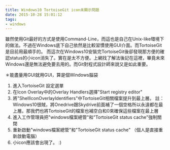 ```yaml
---
title: Windows10 TortoiseGit icon未顯示問題
date: 2015-10-28 15:01:12
tags: 
- windows
---
```

雖然使用Git最好的方式是使用Command-Line，而這也是自己在Unix-like環境下的做法。不過在Windows底下自己依然是比較習慣使用GUI介面。而TortoiseGit是目前用最順手的。
而這次在Windows10安裝完TortoiseGit後卻發現那方便的確認status的小icon消失了。實在是太不方便。上網找了解法後記在這裡，畢竟未來Windows還是無法避免要去用的。而Git對程式設計師來說又是如此重要。

＊能盡量用GUI就用GUI，算是個Windows腦袋
<!--more-->
1. 進入TortoiseGit 設定選單
2. 在Icon Overlay中的Overlay Handlers選擇"Start registry editor"
3. 將"ShellIconOverlayIdentifiers"中TortoiseGit相關檔案提升到最上層。
註：Windows10很賊，將Onedrive跟Skydrive前面補了一個空格所以永遠都在最上層。那我們也將TortoiseGit的檔案也補空白和0來確保這些檔案在最上層
4. 進入工作管理員把"windows檔案總管"和"TortoiseGit status cache"強制關閉
5. 重新啟動"windows檔案總管"和"TortoiseGit status cache" （個人是直接重新啟動電腦）
6. 小icon應該會出現了。 :)
